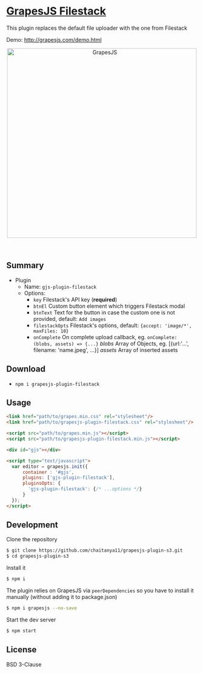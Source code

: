 # [GrapesJS Filestack](http://grapesjs.com/demo.html)

This plugin replaces the default file uploader with the one from Filestack

Demo: http://grapesjs.com/demo.html

<p align="center"><img src="http://grapesjs.com/img/screen-fs.jpg" alt="GrapesJS" width="500" align="center"/></p>
<br/>



## Summary

* Plugin
  * Name: `gjs-plugin-filestack`
  * Options:
      * `key` Filestack's API key (**required**)
      * `btnEl` Custom button element which triggers Filestack modal
      * `btnText` Text for the button in case the custom one is not provided, default: `Add images`
      * `filestackOpts` Filestack's options, default: `{accept: 'image/*', maxFiles: 10}`
      * `onComplete` On complete upload callback, eg. `onComplete: (blobs, assets) => {...}`
        *blobs* Array of Objects, eg. [{url:'...', filename: 'name.jpeg', ...}]
        *assets* Array of inserted assets



## Download

* `npm i grapesjs-plugin-filestack`



## Usage

```html
<link href="path/to/grapes.min.css" rel="stylesheet"/>
<link href="path/to/grapesjs-plugin-filestack.css" rel="stylesheet"/>

<script src="path/to/grapes.min.js"></script>
<script src="path/to/grapesjs-plugin-filestack.min.js"></script>

<div id="gjs"></div>

<script type="text/javascript">
  var editor = grapesjs.init({
      container : '#gjs',
      plugins: ['gjs-plugin-filestack'],
      pluginsOpts: {
        'gjs-plugin-filestack': {/* ...options */}
      }
  });
</script>
```



## Development

Clone the repository

```sh
$ git clone https://github.com/chaitanya11/grapesjs-plugin-s3.git
$ cd grapesjs-plugin-s3
```

Install it

```sh
$ npm i
```

The plugin relies on GrapesJS via `peerDependencies` so you have to install it manually (without adding it to package.json)

```sh
$ npm i grapesjs --no-save
```

Start the dev server

```sh
$ npm start
```



## License

BSD 3-Clause
